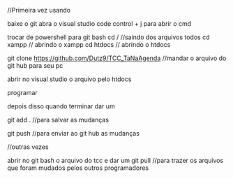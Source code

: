 //Primeira vez usando 

baixe o git
abra o visual studio code
control + j para abrir o cmd
 
trocar de powershell para git bash 
cd /
//saindo dos arquivos todos
cd xampp 
// abrindo o xampp
cd htdocs 
// abrindo o htdocs

git clone https://github.com/Dutz9/TCC_TaNaAgenda
//mandar o arquivo do git hub para seu pc

abrir no visual studio o arquivo pelo htdocs

programar

depois disso quando terminar dar um

git add . 
//para salvar as mudanças
 
git push 
//para enviar ao git hub as mudanças 

//outras vezes

abrir no git bash o arquivo do tcc
e dar um git pull 
//para trazer os arquivos que foram mudados pelos outros programadores
